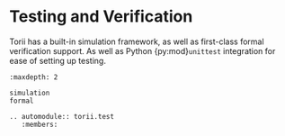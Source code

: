 # Testing and Verification

Torii has a built-in simulation framework, as well as first-class formal verification support. As well as Python {py:mod}`unittest` integration for ease of setting up testing.

```{toctree}
:maxdepth: 2

simulation
formal
```

```{eval-rst}
.. automodule:: torii.test
   :members:

```
